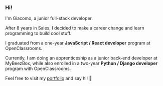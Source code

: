 ### Hi!

I'm Giacomo, a junior full-stack developer.

After 8 years in Sales, I decided to make a career change and learn programming to build cool stuff.

I graduated from a one-year **JavaScript / React developer** program at OpenClassrooms.

Currently, I am doing an apprenticeship as a junior back-end developer at MyBeezBox, while also enrolled in a two-year **Python / Django developer** program with OpenClassrooms.

Feel free to visit my [portfolio](https://giacomo-llinares.com/) and say hi! :wave:
